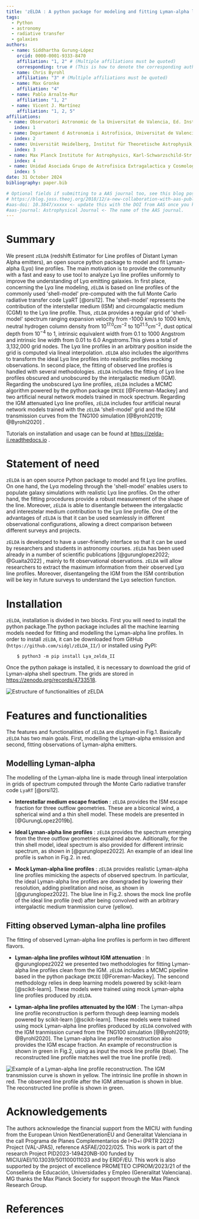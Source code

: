 ```yaml
---
title: 'zELDA : A python package for modeling and fitting Lyman-alpha line profiles.'
tags:
  - Python
  - astronomy
  - radiative transfer
  - galaxies
authors:
  - name: Siddhartha Gurung-López    
    orcid: 0000-0001-9333-8470
    affiliation: "1, 2" # (Multiple affiliations must be quoted)
    corresponding: true # (This is how to denote the corresponding author)
  - name: Chris Byrohl
    affiliation: "3" # (Multiple affiliations must be quoted)
  - name: Max Gronke
    affiliation: "4"
  - name: Pablo Arnalte-Mur
    affiliation: "1, 2"
  - name: Vicent J. Martínez
    affiliation: "1, 2, 5"
affiliations:
 - name: Observatori Astronomic de la Universitat de Valencia, Ed. Instituts d’Investigacio, Parc Cientific. C/ Catedratico Jose Beltran, n2, 46980 Paterna, Valencia, Spain
   index: 1
 - name: Departament d Astronomia i Astrofisica, Universitat de Valencia, 46100 Burjassot, Spain
   index: 2
 - name: Universität Heidelberg, Institut für Theoretische Astrophysik, ZAH, Albert-Ueberle-Str. 2, 69120 Heidelberg, Germany
   index: 3
 - name: Max Planck Institute for Astrophysics, Karl-Schwarzschild-Str. 1, 85748 Garching, Germany
   index: 4
 - name: Unidad Asociada Grupo de Astrofisica Extragalactica y Cosmologia, IFCA-CSIC/Universitat de Valencia, Valencia, Spain
   index: 5
date: 31 October 2024
bibliography: paper.bib

# Optional fields if submitting to a AAS journal too, see this blog post:
# https://blog.joss.theoj.org/2018/12/a-new-collaboration-with-aas-publishing
#aas-doi: 10.3847/xxxxx <- update this with the DOI from AAS once you know it.
#aas-journal: Astrophysical Journal <- The name of the AAS journal.
---
```


# Summary

We present `zELDA` (redshift Estimator for Line profiles of Distant Lyman Alpha emitters), an open source python package to model and fit Lyman-alpha (Lyα) line profiles. 
The main motivation is to provide the community with a fast and easy to use tool to analyze Lyα line profiles uniformly to improve the understanding of Lyα emitting galaxies. 
In first place, concerning the Lyα line modeling, `zELDA` is based on line profiles of the commonly used 'shell-model' pre-computed with the full Monte Carlo radiative transfer code LyaRT [@orsi12].
The 'shell-model' represents the contribution of the interstellar medium (ISM) and circumgalactic medium (CGM) to the Lyα line profile.
Thus, `zELDA` provides a regular grid of 'shell-model' spectrum ranging expansion velocity from -1000 km/s to 1000 km/s, neutral hydrogen column density from $10^{17.0}cm^{-2}$ to $10^{21.5}cm^{-2}$, dust optical depth  from $10^{-4}$ to 1, intrinsic equivalent width from 0.1 to 1000 Angstrom and intrinsic line width from 0.01 to 6.0 Angstroms.This gives a total of  3,132,000 grid nodes. 
The Lyα line profiles in an arbitrary position inside the grid is computed via lineal interpolation. 
`zELDA` also includes the algorithms to transform the ideal Lyα line profiles into realistic profiles mocking observations. 
In second place, the fitting of observed line profiles is handled with several methodologies. 
`zELDA` includes the fitting of Lyα line profiles obscured and unobscured by the intergalactic medium (IGM). 
Regarding the unobscured Lyα line profiles, `zELDA` includes a MCMC algorithm powered by the python package `EMCEE` [@Foreman-Mackey]
and two artificial neural network models trained in mock spectrum. 
Regarding the IGM attenuated Lyα line profiles, `zELDA` includes four artificial neural network models trained with the `zELDA` 'shell-model' grid and the IGM transmission curves from the TNG100 simulation [@Byrohl2019; @Byrohl2020] .

Tutorials on installation and usage can be found at https://zelda-ii.readthedocs.io . 

# Statement of need

`zELDA` is an open source Python package to model and fit Lyα line profiles. 
On one hand, the  Lyα modeling through the 'shell-model' enables users to populate galaxy simulations with realistic  Lyα line profiles. 
On the other hand, the fitting procedures provide a robust measurement of the shape of the line. 
Moreover, `zELDA` is able to disentangle between the intergalactic and interestelar medium contribution to the  Lyα line profile. 
One of the advantages of `zELDA` is that it can be used seamlessly in different observational configurations, allowing a direct comparison between different surveys and projects. 

`zELDA` is developed to have a user-friendly interface so that it can be used by researchers and students in astronomy courses. 
`zELDA` has been used already in a number of scientific publications [@gurunglopez2022; @Guaita2022] , mainly to fit observational observations. 
`zELDA` will allow researchers to extract the maximum information from their observed Lyα line profiles. 
Moreover, disentangeling the IGM from the ISM contribution will be key in future surveys to understand the Lyα selection function.

# Installation

`zELDA`, installation is divided in two blocks. First you will need to install the python package.The python package includes all the machine learning models needed for fitting and modelling the Lyman-alpha line profiles. In order to install `zELDA`, it can be downloaded from GitHub (`https://github.com/sidgl/zELDA_II/`) or installed using PyPI:

```
    $ python3 -m pip install Lya_zelda_II
```

Once the python pakage is installed, it is necessary to download the grid of Lyman-alpha shell spectrum. The grids are stored in https://zenodo.org/records/4733518. 

![Estructure of functionalities of `zELDA`](docs/figs_and_codes/estructura.png)

# Features and functionalities

The features and functionalities of `zELDA` are displayed in Fig.1. Basically `zELDA` has two main goals. First, modelling the Lyman-alpha emission and second, fitting observations of Lyman-alpha emitters. 

## Modelling Lyman-alpha

The modelling of the Lyman-alpha line is made through lineal interpolation in grids of spectrum computed through the Monte Carlo radiative transfer code `LyaRT` [@orsi12]. 

- **Interestellar medium escape fraction** : `zELDA` provides the ISM escape fraction for three outflow geometries. These are a biconical wind, a spherical wind and a thin shell model. These models are presented in [@GurungLopez2019b].  

- **Ideal Lyman-alpha line profiles** : `zELDA` provides the spectrum emerging from the three outflow geometries explained above. Aditionally, for the thin shell model, ideal spectrum is also provided for different intrinsic spectrum, as shown in [@gurunglopez2022]. An example of an ideal line profile is swhon in Fig.2. in red. 

- **Mock Lyman-alpha line profiles** : `zELDA` provides realistic Lyman-alpha line profiles mimicking the aspects of observed spectrum. In particular, the ideal Lyman-alpha line profiles are downgraded by lowering their resolution, adding pixelitation and noise,  as shown in [@gurunglopez2022]. The blue line in Fig.2. shows the mock line profile of the ideal line profile (red) after being convolved with an arbitrary intergalactic medium  tranmission curve (yellow).

## Fitting observed Lyman-alpha line profiles

The fitting of observed Lyman-alpha line profiles is perform in two different flavors. 

- **Lyman-alpha line profiles wihtout IGM attenuation** : In @gurunglopez2022 we presented two methodologies for fitting Lyman-alpha line profiles clean from the IGM. `zELDA` includes a MCMC pipeline based in the python package `EMCEE` [@Foreman-Mackey]. The sencond methodology relies in deep learning models powered by scikit-learn [@scikit-learn]. These models were trained using mock Lyman-alpha line profiles produced by `zELDA`. 

- **Lyman-alpha line profiles attenuated by the IGM** : The Lyman-alhpa line profile reconstruction is perform through deep learning models powered by scikit-learn [@scikit-learn]. These models were trained using mock Lyman-alpha line profiles produced by `zELDA` convolved with the IGM tranmission curved from the TNG100 simulation [@Byrohl2019; @Byrohl2020]. The Lyman-alpha line profile reconstruction also provides the IGM escape fraction. An example of reconstruction is shown in green in Fig.2, using as input the mock line profile (blue). The reconstructed line profile matches well the true line profile (red).

![Example of a Lyman-alpha line profile reconstruction. The IGM transmission curve is shown in yellow. The intrinsic line profile in shown in red. The observed line profile after the IGM attenuation is shown in blue. The reconstructed line profile is shown in green.](docs/figs_and_codes/fig_joss.png)

# Acknowledgements

The authors acknowledge the financial support from the MICIU with funding from the European Union NextGenerationEU and Generalitat Valenciana in the call Programa de Planes Complementarios de I+D+i (PRTR 2022) Project (VAL-JPAS), reference ASFAE/2022/025.
This work is part of the research Project PID2023-149420NB-I00 funded by MICIU/AEI/10.13039/501100011033 and by ERDF/EU.
This work is also supported by the project of excellence PROMETEO CIPROM/2023/21 of the Conselleria de Educación, Universidades y Empleo (Generalitat Valenciana).
MG thanks the Max Planck Society for support through the Max Planck Research Group.

# References


